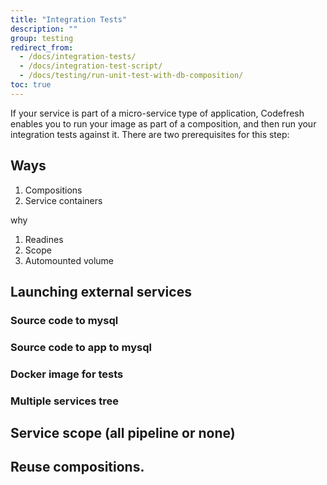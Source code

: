 ```yaml
---
title: "Integration Tests"
description: ""
group: testing
redirect_from:
  - /docs/integration-tests/
  - /docs/integration-test-script/
  - /docs/testing/run-unit-test-with-db-composition/
toc: true
---
```

If your service is part of a micro-service type of application, Codefresh enables you to run your image as part of a composition, and then run your integration tests against it. There are two prerequisites for this step:

## Ways 

1. Compositions
1. Service containers

why

1. Readines
1. Scope
1. Automounted volume


## Launching external services

### Source code to mysql

### Source code to app to mysql


### Docker image for tests

### Multiple services tree


## Service scope (all pipeline or none)

## Reuse compositions.
